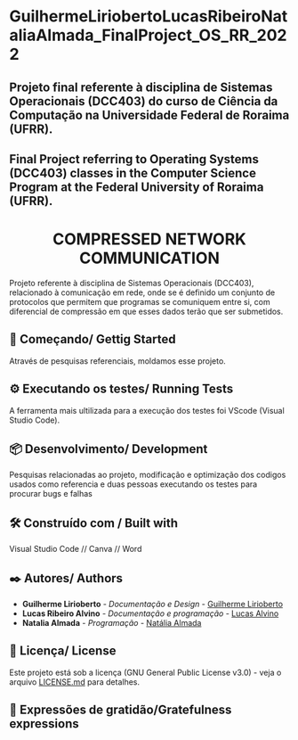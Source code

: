 # GuilhermeLiriobertoLucasRibeiroNataliaAlmada_FinalProject_OS_RR_2022
## Projeto final referente à disciplina de Sistemas Operacionais (DCC403) do curso de Ciência da Computação na Universidade Federal de Roraima (UFRR).
## Final Project referring to Operating Systems (DCC403) classes in the Computer Science Program at the Federal University of Roraima (UFRR).


<h1 align="center"> COMPRESSED NETWORK COMMUNICATION </h1>

Projeto referente à disciplina de Sistemas Operacionais (DCC403), relacionado à comunicação em rede, onde se é definido um conjunto de protocolos que permitem que programas se comuniquem entre si, com diferencial de compressão em que esses dados terão que ser submetidos.


## 🚀 Começando/ Gettig Started

Através de pesquisas referenciais, moldamos esse projeto.

## ⚙️ Executando os testes/ Running Tests

A ferramenta mais ultilizada para a execução dos testes foi VScode (Visual Studio Code).

## 📦 Desenvolvimento/ Development

Pesquisas relacionadas ao projeto, modificação e optimização dos codigos usados como referencia e duas pessoas executando os testes para procurar bugs e falhas

## 🛠️ Construído com / Built with

Visual Studio Code //
Canva //
Word 

## ✒️ Autores/ Authors

* **Guilherme Lirioberto** - *Documentação e Design* - [Guilherme Lirioberto](https://github.com/Liriogui)
* **Lucas Ribeiro Alvino** - *Documentação e programação* - [Lucas Alvino](https://github.com/LuKasAlvino)
* **Natalia Almada** - *Programação* - [Natália Almada](https://github.com/nataliaalmada)

## 📄 Licença/ License

Este projeto está sob a licença (GNU General Public License v3.0) - veja o arquivo [LICENSE.md](https://github.com/Liriogui/GuilhermeLiriobertoLucasRibeiro_FinalProject_OS_RR_2022/blob/main/LICENSE) para detalhes.

## 🎁 Expressões de gratidão/Gratefulness expressions
